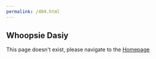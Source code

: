 ```yaml
---
permalink: /404.html
---
```

<head>
<link href="css/404.css" rel="stylesheet">
<link href="https://fonts.googleapis.com/css?family=Lora:400,700,400italic,700italic|Open+Sans:300italic,400italic,600italic,700italic,800italic,400,300,600,700,800|Rock+Salt" rel="stylesheet">
</head>
<body>
<h2>Whoopsie Dasiy</h2>
<p>This page doesn't exist, please navigate to the <a class="homepage" href="https://ryanheavican.com">Homepage</a> </p>
</body>

